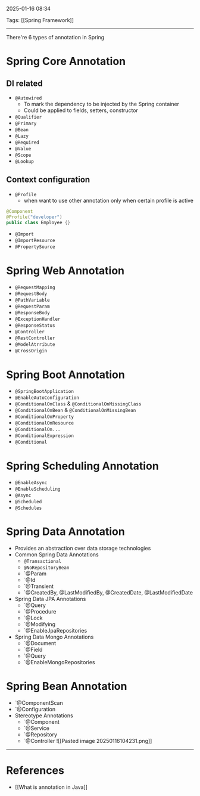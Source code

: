 2025-01-16 08:34

Tags: [[Spring Framework]] 

---

There're 6 types of annotation in Spring

# Spring Core Annotation
## DI related
- `@Autowired`
	- To mark the dependency to be injected by the Spring container
	- Could be applied to fields, setters, constructor
- `@Qualifier`
- `@Primary`
- `@Bean`
- `@Lazy`
- `@Required`
- `@Value`
- `@Scope`
- `@Lookup`
## Context configuration
- `@Profile`
	- when want to use other annotation only when certain profile is active 
```java
@Component
@Profile("developer")
public class Employee {}
```
- `@Import`
- `@ImportResource`
- `@PropertySource`
# Spring Web Annotation
- `@RequestMapping`
- `@RequestBody`
- `@PathVariable`
- `@RequestParam`
- `@ResponseBody`
- `@ExceptionHandler`
- `@ResponseStatus`
- `@Controller`
- `@RestController`
- `@ModelAtrribute`
- `@CrossOrigin`
# Spring Boot Annotation
- `@SpringBootApplication`
- `@EnableAutoConfiguration`
- `@ConditionalOnClass` & `@ConditionalOnMissingClass`
- `@ConditionalOnBean` & `@ConditionalOnMissingBean`
- `@ConditionalOnProperty`
- `@ConditionalOnResource`
- `@ConditionalOn...`
- `@ConditionalExpression`
- `@Conditional`
# Spring Scheduling Annotation
- `@EnableAsync`
- `@EnableScheduling`
- `@Async`
- `@Scheduled`
- `@Schedules`
# Spring Data Annotation
- Provides an abstraction over data storage technologies
- Common Spring Data Annotations
    - `@Transactional`
    - `@NoRepositoryBean`
    - `@Param
    - `@Id
    - `@Transient
    - `@CreatedBy, @LastModifiedBy, @CreatedDate, @LastModifiedDate
- Spring Data JPA Annotations
    - `@Query
    - `@Procedure
    - `@Lock
    - `@Modifying
    - `@EnableJpaRepositories
- Spring Data Mongo Annotations
    - `@Document
    - `@Field
    - `@Query
    - `@EnableMongoRepositories
# Spring Bean Annotation
- `@ComponentScan
- `@Configuration
- Stereotype Annotations
	- `@Component
	- `@Service
	- `@Repository
	- `@Controller
![[Pasted image 20250116104231.png]]
---
# References
- [[What is annotation in Java]]